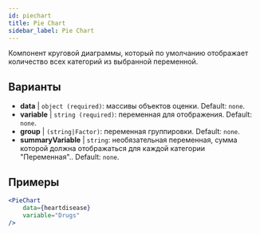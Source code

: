 ```yaml
---
id: piechart
title: Pie Chart
sidebar_label: Pie Chart
---
```


Компонент круговой диаграммы, который по умолчанию отображает количество всех категорий из выбранной переменной.

## Варианты

* __data__ | `object (required)`: массивы объектов оценки. Default: `none`.
* __variable__ | `string (required)`: переменная для отображения. Default: `none`.
* __group__ | `(string|Factor)`: переменная группировки. Default: `none`.
* __summaryVariable__ | `string`: необязательная переменная, сумма которой должна отображаться для каждой категории "Переменная".. Default: `none`.


## Примеры

```jsx live
<PieChart 
    data={heartdisease} 
    variable="Drugs"
/>
```

